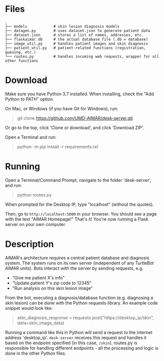 # Files

    .
    ├── models            # skin lesion diagnosis models
    ├── datagen.py        # uses dataset.json to generate patient data
    ├── dataset.json      # stores a list of names, addresses, etc.
    ├── flaskaimar.db     # the actual database file (.db = database)
    ├── image_util.py     # handles patient images and skin diagnosis
    ├── patient_util.py   # patient-related functions (registration, queuing, etc.)
    └── routes.py         # handles incoming web requests, wrapper for all other functions

# Download
Make sure you have Python 3.7 installed. When installing, check the "Add Python to PATH" option.

On Mac, or Windows (if you have Git for Windows), run:
> git clone https://github.com/UMD-AIMAR/desk-server.git

Or go to the top, click 'Clone or download', and click 'Download ZIP'.

Open a Terminal and run:

> python -m pip install -r requirements.txt

# Running

Open a Terminal/Command Prompt, navigate to the folder 'desk-server', and run:
> python routes.py

When prompted for the Desktop IP, type "localhost" (without the quotes).

Then, go to `http://localhost:5000` in your browser. You should see a page with the text "AIMAR Homepage!"
That's it! You're now running a Flask server on your own computer.

# Description
AIMAR's architecture requires a central patient database and diagnosis system. The system runs on its own server (independent of any TurtleBot AIMAR units). Bots interact with the server by sending requests, e.g.

- "Give me patient X's info"
- "Update patient Y's zip code to 12345"
- "Run analysis on this skin lesion image"

From the bot, executing a diagnosis/database function (e.g. diagnosing a skin lesion) can be done with the Python requests library. An example code snippet would look like:

> skin_diagnosis_response = requests.post("https://desktop_ip/skin", data=skin_image_data)

Running a command like this in Python will send a request to the internet address 'desktop_ip'.
`desk-server` receives this request and handles it based on the endpoint specified (in this case, `/skin`).
routes.py is responsible for handling different endpoints - all the processing and logic is done in the other Python files.